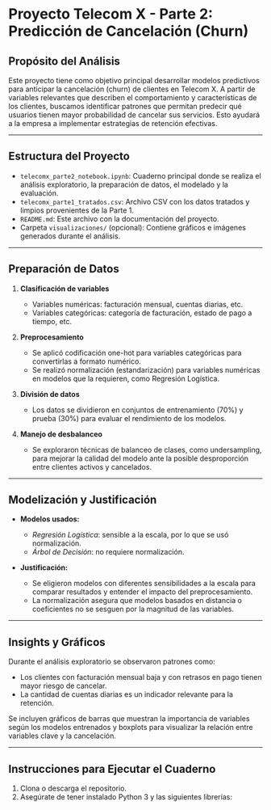 # Proyecto Telecom X - Parte 2: Predicción de Cancelación (Churn)

## Propósito del Análisis

Este proyecto tiene como objetivo principal desarrollar modelos predictivos para anticipar la cancelación (churn) de clientes en Telecom X. A partir de variables relevantes que describen el comportamiento y características de los clientes, buscamos identificar patrones que permitan predecir qué usuarios tienen mayor probabilidad de cancelar sus servicios. Esto ayudará a la empresa a implementar estrategias de retención efectivas.

---

## Estructura del Proyecto

- `telecomx_parte2_notebook.ipynb`: Cuaderno principal donde se realiza el análisis exploratorio, la preparación de datos, el modelado y la evaluación.
- `telecomx_parte1_tratados.csv`: Archivo CSV con los datos tratados y limpios provenientes de la Parte 1.
- `README.md`: Este archivo con la documentación del proyecto.
- Carpeta `visualizaciones/` (opcional): Contiene gráficos e imágenes generados durante el análisis.

---

## Preparación de Datos

1. **Clasificación de variables**  
   - Variables numéricas: facturación mensual, cuentas diarias, etc.  
   - Variables categóricas: categoría de facturación, estado de pago a tiempo, etc.

2. **Preprocesamiento**  
   - Se aplicó codificación one-hot para variables categóricas para convertirlas a formato numérico.  
   - Se realizó normalización (estandarización) para variables numéricas en modelos que la requieren, como Regresión Logística.

3. **División de datos**  
   - Los datos se dividieron en conjuntos de entrenamiento (70%) y prueba (30%) para evaluar el rendimiento de los modelos.

4. **Manejo de desbalanceo**  
   - Se exploraron técnicas de balanceo de clases, como undersampling, para mejorar la calidad del modelo ante la posible desproporción entre clientes activos y cancelados.

---

## Modelización y Justificación

- **Modelos usados:**  
  - *Regresión Logística*: sensible a la escala, por lo que se usó normalización.  
  - *Árbol de Decisión*: no requiere normalización.

- **Justificación:**  
  - Se eligieron modelos con diferentes sensibilidades a la escala para comparar resultados y entender el impacto del preprocesamiento.  
  - La normalización asegura que modelos basados en distancia o coeficientes no se sesguen por la magnitud de las variables.

---

## Insights y Gráficos

Durante el análisis exploratorio se observaron patrones como:

- Los clientes con facturación mensual baja y con retrasos en pago tienen mayor riesgo de cancelar.  
- La cantidad de cuentas diarias es un indicador relevante para la retención.

Se incluyen gráficos de barras que muestran la importancia de variables según los modelos entrenados y boxplots para visualizar la relación entre variables clave y la cancelación.

---

## Instrucciones para Ejecutar el Cuaderno

1. Clona o descarga el repositorio.  
2. Asegúrate de tener instalado Python 3 y las siguientes librerías:  